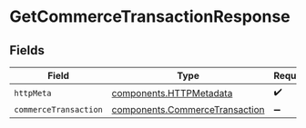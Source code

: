 # GetCommerceTransactionResponse


## Fields

| Field                                                                            | Type                                                                             | Required                                                                         | Description                                                                      |
| -------------------------------------------------------------------------------- | -------------------------------------------------------------------------------- | -------------------------------------------------------------------------------- | -------------------------------------------------------------------------------- |
| `httpMeta`                                                                       | [components.HTTPMetadata](../../models/components/httpmetadata.md)               | :heavy_check_mark:                                                               | N/A                                                                              |
| `commerceTransaction`                                                            | [components.CommerceTransaction](../../models/components/commercetransaction.md) | :heavy_minus_sign:                                                               | OK                                                                               |